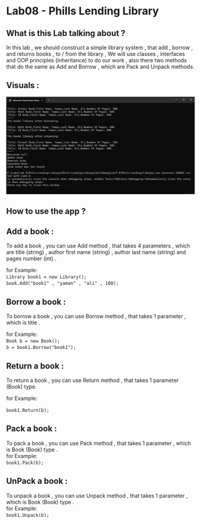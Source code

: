 # Lab08 - Phills Lending Library

## What is this Lab talking about ?<br />
In this lab , we should construct a simple library system , that add , borrow , and returns books , to / from the library , We will use classes , interfaces and OOP principles (inheritance) to do our work , also there two methods that do the same as Add and Borrow , which are Pack and Unpack methods.<br />

## Visuals :<br />

![Run Console app](Phils-Lending-Library/Asserts/lib.png)


## How to use the app ?
## Add a book :
To add a book , you can use Add method , that takes 4 parameters , which are title (string) , author first name (string) , author last name (string) and pages number (int) .

for Example:<br />
`Library book1 = new Library();`<br />
`book.Add("book1" , "yaman" , "ali" , 100);`<br />

## Borrow a book :
To borrow a book , you can use Borrow method , that takes 1 parameter , which is title .

for Example:<br />
`Book b = new Book();`<br />
`b = book1.Borrow("book1");`<br />


## Return a book :
To return a book , you can use Return method , that takes 1 parameter (Book) type.

for Example:<br />

`book1.Return(b);`<br />

## Pack a book :
To pack a book , you can use Pack method , that takes 1 parameter , which is Book (Book) type .<br />
for Example:<br />
`book1.Pack(b);`<br />

## UnPack a book :
To unpack a book , you can use Unpack method , that takes 1 parameter , which is Book (Book) type .<br />
for Example:<br />
`book1.Unpack(b);`
